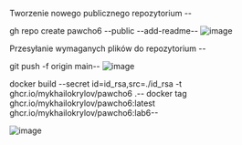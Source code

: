 

Tworzenie nowego publicznego repozytorium --

gh repo create pawcho6 --public --add-readme--
![image](https://github.com/MykhailoKrylov/pawcho6/assets/134151663/4e903094-3b1c-4d96-baa9-0b60cae9610b)

Przesyłanie wymaganych plików do repozytorium --

git push -f origin main--
![image](https://github.com/MykhailoKrylov/pawcho6/assets/134151663/ca2c42a5-3ff0-42a0-99bb-ba882baf5258)


docker build --secret id=id_rsa,src=./id_rsa -t ghcr.io/mykhailokrylov/pawcho6 .--
docker tag ghcr.io/mykhailokrylov/pawcho6:latest ghcr.io/mykhailokrylov/pawcho6:lab6--

![image](https://github.com/MykhailoKrylov/pawcho6/assets/134151663/a753afd1-137f-4624-bafc-2b1edaeff853)


